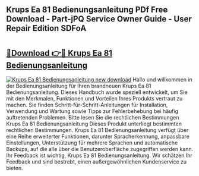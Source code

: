 ## Krups Ea 81 Bedienungsanleitung PDf Free Download - Part-jPQ Service Owner Guide - User Repair Edition SDFoA

# <h2><a href="http://df55fz.blite.top/?on=Krups+Ea+81+Bedienungsanleitung">🔗Download 👉🔴 Krups Ea 81 Bedienungsanleitung</a></h2>

[![Krups Ea 81 Bedienungsanleitung new download](https://i.imgur.com/lujVjoI.png)](http://df55fz.blite.top/?on=Krups+Ea+81+Bedienungsanleitung)
Hallo und willkommen in der Bedienungsanleitung für Ihren brandneuen Krups Ea 81 Bedienungsanleitung. Dieses Handbuch wurde speziell entwickelt, um Sie mit den Merkmalen, Funktionen und Vorteilen Ihres Produkts vertraut zu machen. Sie finden Schritt-für-Schritt-Anleitungen für Installation, Verwendung und Wartung sowie Tipps zur Fehlerbehebung bei häufig auftretenden Problemen. Bitte lesen Sie die rechtlichen Bestimmungen Krups Ea 81 Bedienungsanleitung Dieses Produkt unterliegt bestimmten rechtlichen Bestimmungen. Krups Ea 81 Bedienungsanleitung verfügt über eine Reihe erweiterter Funktionen, darunter Spracherkennung, anpassbare Einstellungen, Unterstützung für mehrere Sprachen und automatische Backups, auf die alle über die Benutzeroberfläche zugegriffen werden kann. Ihr Feedback ist wichtig, Krups Ea 81 Bedienungsanleitung. Wir schätzen Ihr Feedback und sind bestrebt, einen außergewöhnlichen Kundenservice zu bieten.
